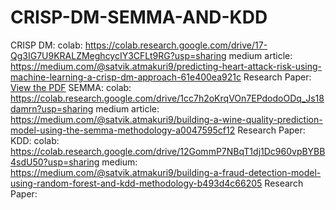 # CRISP-DM-SEMMA-AND-KDD
CRISP DM:
colab: https://colab.research.google.com/drive/17-Qg3IG7U9KRALZMeghcycIY3CFLt9RG?usp=sharing
medium article: https://medium.com/@satvik.atmakuri9/predicting-heart-attack-risk-using-machine-learning-a-crisp-dm-approach-61e400ea921c
Research Paper: [View the PDF](CRISP-DM/crisp_dm_RP.pdf)
SEMMA:
colab: https://colab.research.google.com/drive/1cc7h2oKrqVOn7EPdodoODq_Js18damrn?usp=sharing
medium article: https://medium.com/@satvik.atmakuri9/building-a-wine-quality-prediction-model-using-the-semma-methodology-a0047595cf12
Research Paper: 
KDD:
colab: https://colab.research.google.com/drive/12GommP7NBqT1dj1Dc960vpBYBB4sdU50?usp=sharing
medium: https://medium.com/@satvik.atmakuri9/building-a-fraud-detection-model-using-random-forest-and-kdd-methodology-b493d4c66205
Research Paper: 
